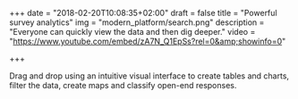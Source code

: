 +++
date = "2018-02-20T10:08:35+02:00"
draft = false
title = "Powerful survey analytics"
img = "modern_platform/search.png"
description = "Everyone can quickly view the data and then dig deeper."
video = "https://www.youtube.com/embed/zA7N_Q1EpSs?rel=0&amp;showinfo=0"


+++

Drag and drop using an intuitive visual interface to create tables and charts, filter the data, create maps and classify open-end responses.
